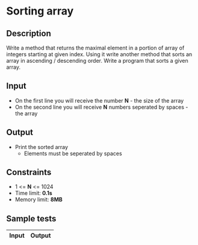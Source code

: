 # Sorting array

## Description
Write a method that returns the maximal element in a portion of array of integers starting at given index.
Using it write another method that sorts an array in ascending / descending order.
Write a program that sorts a given array.

## Input
- On the first line you will receive the number **N** - the size of the array
- On the second line you will receive **N** numbers seperated by spaces - the array

## Output
- Print the sorted array
  - Elements must be seperated by spaces

## Constraints
- 1 <= **N** <= 1024
- Time limit: **0.1s**
- Memory limit: **8MB**

## Sample tests

| Input  | Output |
|:------:|:------:|
